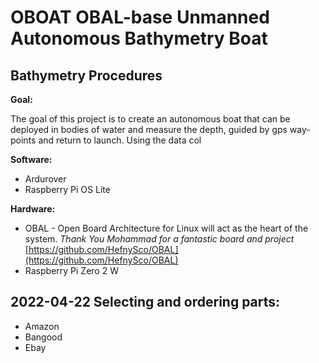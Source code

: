 
# OBOAT OBAL-base Unmanned Autonomous Bathymetry Boat
## Bathymetry Procedures

**Goal:**

The goal of this project is to create an autonomous boat that can be deployed in bodies of water and measure the depth, guided by gps way-points and return to launch. Using the data col

**Software:**
- Ardurover
- Raspberry Pi OS Lite

**Hardware:**
- OBAL - Open Board Architecture for Linux will act as the heart of the system. _Thank You Mohammad for a fantastic board and project_
  [https://github.com/HefnySco/OBAL](https://github.com/HefnySco/OBAL)
- Raspberry Pi Zero 2 W


## 2022-04-22 Selecting and ordering parts:
- Amazon
- Bangood
- Ebay
